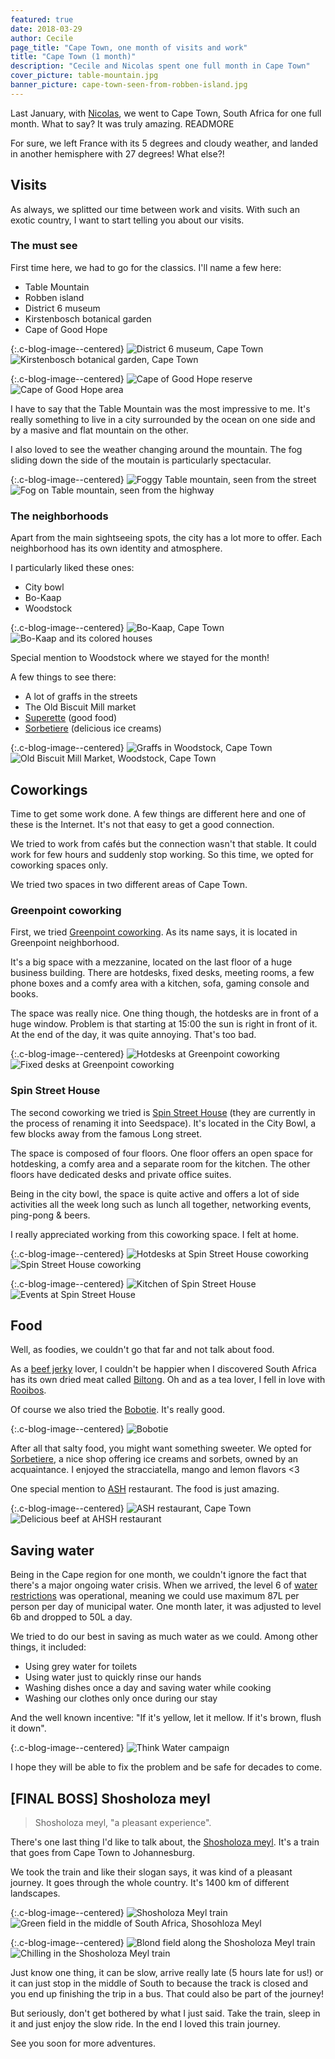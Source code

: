 ```yaml
---
featured: true
date: 2018-03-29
author: Cecile
page_title: "Cape Town, one month of visits and work"
title: "Cape Town (1 month)"
description: "Cecile and Nicolas spent one full month in Cape Town"
cover_picture: table-mountain.jpg
banner_picture: cape-town-seen-from-robben-island.jpg
---
```


Last January, with [Nicolas](http://twitter.com/n_filzi), we went to Cape Town, South Africa for one full month. What to say? It was truly amazing.
READMORE

For sure, we left France with its 5 degrees and cloudy weather, and landed in another hemisphere with 27 degrees! What else?!

## Visits

As always, we splitted our time between work and visits. With such an exotic country, I want to start telling you about our visits.

### The must see

First time here, we had to go for the classics. I'll name a few here:

- Table Mountain
- Robben island
- District 6 museum
- Kirstenbosch botanical garden
- Cape of Good Hope

{:.c-blog-image--centered}
![District 6 museum, Cape Town](/assets/images/blog/articles/2018-03-29-cape-town/visits/district-6-museum.jpg)
![Kirstenbosch botanical garden, Cape Town](/assets/images/blog/articles/2018-03-29-cape-town/visits/kirstenbosch-botanical-garden.jpg)

{:.c-blog-image--centered}
![Cape of Good Hope reserve](/assets/images/blog/articles/2018-03-29-cape-town/visits/cape-of-good-hope-reserve.jpg)
![Cape of Good Hope area](/assets/images/blog/articles/2018-03-29-cape-town/visits/cape-of-good-hope.jpg)

I have to say that the Table Mountain was the most impressive to me. It's really something to live in a city surrounded by the ocean on one side and by a masive and flat mountain on the other.

I also loved to see the weather changing around the mountain. The fog sliding down the side of the moutain is particularly spectacular.

{:.c-blog-image--centered}
![Foggy Table mountain, seen from the street](/assets/images/blog/articles/2018-03-29-cape-town/the-city/foggy-table-mountain.jpg)
![Fog on Table mountain, seen from the highway](/assets/images/blog/articles/2018-03-29-cape-town/the-city/fog-on-table-mountain.jpg)

### The neighborhoods

Apart from the main sightseeing spots, the city has a lot more to offer. Each neighborhood has its own identity and atmosphere.

I particularly liked these ones:

- City bowl
- Bo-Kaap
- Woodstock

{:.c-blog-image--centered}
![Bo-Kaap, Cape Town](/assets/images/blog/articles/2018-03-29-cape-town/the-city/bo-kaap-neighborhood.jpg)
![Bo-Kaap and its colored houses](/assets/images/blog/articles/2018-03-29-cape-town/the-city/bo-kaap-colored-houses.jpg)

Special mention to Woodstock where we stayed for the month!

A few things to see there:

- A lot of graffs in the streets
- The Old Biscuit Mill market
- [Superette](http://superette.co.za/) (good food)
- [Sorbetiere](http://sorbetiere.co.za/) (delicious ice creams)

{:.c-blog-image--centered}
![Graffs in Woodstock, Cape Town](/assets/images/blog/articles/2018-03-29-cape-town/the-city/woodstock-graffs.jpg)
![Old Biscuit Mill Market, Woodstock, Cape Town](/assets/images/blog/articles/2018-03-29-cape-town/the-city/old-biscuit-mill-market.jpg)

## Coworkings

Time to get some work done. A few things are different here and one of these is the Internet. It's not that easy to get a good connection.

We tried to work from cafés but the connection wasn't that stable. It could work for few hours and suddenly stop working. So this time, we opted for coworking spaces only.

We tried two spaces in two different areas of Cape Town.

### Greenpoint coworking

First, we tried [Greenpoint coworking](http://www.greenpointcoworking.co.za/). As its name says, it is located in Greenpoint neighborhood.

It's a big space with a mezzanine, located on the last floor of a huge business building. There are hotdesks, fixed desks, meeting rooms, a few phone boxes and a comfy area with a kitchen, sofa, gaming console and books.

The space was really nice. One thing though, the hotdesks are in front of a huge window. Problem is that starting at 15:00 the sun is right in front of it. At the end of the day, it was quite annoying. That's too bad.

{:.c-blog-image--centered}
![Hotdesks at Greenpoint coworking](/assets/images/blog/articles/2018-03-29-cape-town/coworkings/greenpoint-coworking-hotdesks.jpg)
![Fixed desks at Greenpoint coworking](/assets/images/blog/articles/2018-03-29-cape-town/coworkings/greenpoint-coworking-fixed-desks.jpg)

### Spin Street House

The second coworking we tried is [Spin Street House](http://spinstreet.co/) (they are currently in the process of renaming it into Seedspace). It's located in the City Bowl, a few blocks away from the famous Long street.

The space is composed of four floors. One floor offers an open space for hotdesking, a comfy area and a separate room for the kitchen. The other floors have dedicated desks and private office suites.

Being in the city bowl, the space is quite active and offers a lot of side activities all the week long such as lunch all together, networking events, ping-pong & beers.

I really appreciated working from this coworking space. I felt at home.

{:.c-blog-image--centered}
![Hotdesks at Spin Street House coworking](/assets/images/blog/articles/2018-03-29-cape-town/coworkings/spin-street-house-hotdesks.jpg)
![Spin Street House coworking](/assets/images/blog/articles/2018-03-29-cape-town/coworkings/spin-street-house.jpg)

{:.c-blog-image--centered}
![Kitchen of Spin Street House](/assets/images/blog/articles/2018-03-29-cape-town/coworkings/spin-street-house-kitchen.jpg)
![Events at Spin Street House](/assets/images/blog/articles/2018-03-29-cape-town/coworkings/spin-street-house-events.jpg)

## Food

Well, as foodies, we couldn't go that far and not talk about food.

As a [beef jerky](https://en.wikipedia.org/wiki/Jerky) lover, I couldn't be happier when I discovered South Africa has its own dried meat called [Biltong](https://en.wikipedia.org/wiki/Biltong). Oh and as a tea lover, I fell in love with [Rooibos](https://en.wikipedia.org/wiki/Rooibos).

Of course we also tried the [Bobotie](https://en.wikipedia.org/wiki/Bobotie). It's really good.

{:.c-blog-image--centered}
![Bobotie](/assets/images/blog/articles/2018-03-29-cape-town/food/bobotie.jpg)

After all that salty food, you might want something sweeter. We opted for [Sorbetiere](http://sorbetiere.co.za/), a nice shop offering ice creams and sorbets, owned by an acquaintance. I enjoyed the stracciatella, mango and lemon flavors <3

One special mention to [ASH](https://www.ashrestaurant.co.za/) restaurant. The food is just amazing.

{:.c-blog-image--centered}
![ASH restaurant, Cape Town](/assets/images/blog/articles/2018-03-29-cape-town/food/ash-starter.jpg)
![Delicious beef at AHSH restaurant](/assets/images/blog/articles/2018-03-29-cape-town/food/ash-beef.jpg)


## Saving water

Being in the Cape region for one month, we couldn't ignore the fact that there's a major ongoing water crisis. When we arrived, the level 6 of [water restrictions](http://www.capetown.gov.za/Family%20and%20home/residential-utility-services/residential-water-and-sanitation-services/make-water-saving-a-way-of-life) was operational, meaning we could use maximum 87L per person per day of municipal water. One month later, it was adjusted to level 6b and dropped to 50L a day.

We tried to do our best in saving as much water as we could. Among other things, it included:

- Using grey water for toilets
- Using water just to quickly rinse our hands
- Washing dishes once a day and saving water while cooking
- Washing our clothes only once during our stay

And the well known incentive: "If it's yellow, let it mellow. If it's brown, flush it down".

{:.c-blog-image--centered}
![Think Water campaign](/assets/images/blog/articles/2018-03-29-cape-town/cape-town-think-water.jpg)

I hope they will be able to fix the problem and be safe for decades to come.

## [FINAL BOSS] Shosholoza meyl

> Shosholoza meyl, "a pleasant experience".

There's one last thing I'd like to talk about, the [Shosholoza meyl](http://www.shosholozameyl.co.za/). It's a train that goes from Cape Town to Johannesburg.

We took the train and like their slogan says, it was kind of a pleasant journey. It goes through the whole country. It's 1400 km of different landscapes.

{:.c-blog-image--centered}
![Shosholoza Meyl train](/assets/images/blog/articles/2018-03-29-cape-town/train/shosholoza-meyl-train.jpg)
![Green field in the middle of South Africa, Shosohloza Meyl](/assets/images/blog/articles/2018-03-29-cape-town/train/shosholoza-line-green-field.jpg)

{:.c-blog-image--centered}
![Blond field along the Shosholoza Meyl train](/assets/images/blog/articles/2018-03-29-cape-town/train/shosholoza-blond-field.jpg)
![Chilling in the Shosholoza Meyl train](/assets/images/blog/articles/2018-03-29-cape-town/train/chilling-in-shosholoza-meyl.jpg)

Just know one thing, it can be slow, arrive really late (5 hours late for us!) or it can just stop in the middle of South to because the track is closed and you end up finishing the trip in a bus. That could also be part of the journey!


But seriously, don't get bothered by what I just said.
Take the train, sleep in it and just enjoy the slow ride. In the end I loved this train journey.

See you soon for more adventures.
